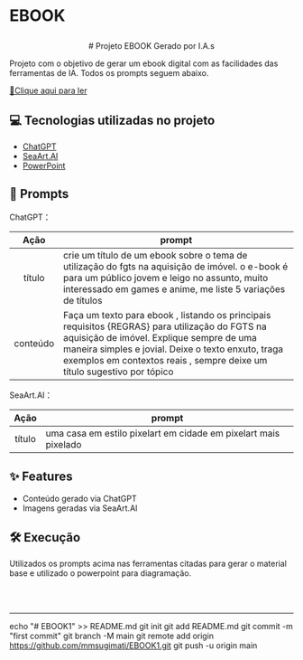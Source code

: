 # EBOOK<p align="center">
</p>


<p align="center">
# Projeto EBOOK Gerado por I.A.s

Projeto com o objetivo de gerar um ebook digital com as facilidades das ferramentas de IA. Todos os prompts seguem abaixo.

<a href="https://github.com/mmsugimati/EBOOK1/blob/main/EBOOK.pdf" title="View PDF now"> 📕Clique aqui para ler</a>

## 💻 Tecnologias utilizadas no projeto

- [ChatGPT](https://chat.openai.com/) 
- [SeaArt.AI](https://www.seaart.ai)
- [PowerPoint](https://www.microsoft.com/en/microsoft-365/powerpoint)

## 🧠 Prompts


ChatGPT：

|   Ação   | prompt                                                                                                                                                                                                                                                                         |
| :------: | ------------------------------------------------------------------------------------------------------------------------------------------------------------------------------------------------------------------------------------------------------------------------------ |
|  título  | crie um título de um ebook sobre o tema de utilização do fgts na aquisição de imóvel. o e-book é para um público jovem e leigo no assunto, muito interessado em games e anime, me liste 5 variações de títulos                                                        |
| conteúdo | Faça um texto para ebook , listando os principais requisitos {REGRAS} para utilização do FGTS na aquisição de imóvel. Explique sempre de uma maneira simples e jovial. Deixe o texto enxuto, traga exemplos em contextos reais , sempre deixe um título sugestivo por tópico |


SeaArt.AI：

|  Ação  | prompt                                                                                 |
| :----: | -------------------------------------------------------------------------------------- |
| título | uma casa em estilo pixelart em cidade em pixelart mais pixelado |

## ✨ Features

- Conteúdo gerado via ChatGPT
- Imagens geradas via SeaArt.AI

## 🛠️ Execução

Utilizados os prompts acima nas ferramentas citadas para gerar o material base e utilizado o powerpoint para diagramação.

</p>
<br/><br/>
<p>

---
















echo "# EBOOK1" >> README.md
git init
git add README.md
git commit -m "first commit"
git branch -M main
git remote add origin https://github.com/mmsugimati/EBOOK1.git
git push -u origin main
